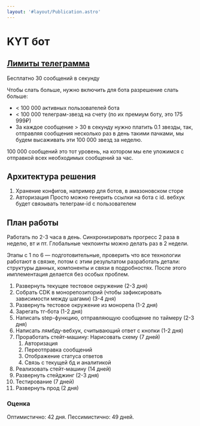 ```yaml
---
layout: '#layout/Publication.astro'
---
```

# KYT бот
## [Лимиты телеграмма](https://core.telegram.org/bots/faq#:~:text=For%20bulk%20notifications,broadcasts%20to%20increase%20the%20limit.)
Бесплатно 30 сообщений в секунду

Чтобы слать больше, нужно включить для бота разрешение слать больше:
- &lt; 100 000 активных пользователей бота
- &lt; 100 000 телеграм-звезд на счету (по их премиум боту, это 175 999₽)
- За каждое сообщение > 30 в секунду нужно платить 0.1 звезды, так, отправляя сообщения несколько раз в день такими
	пачками, мы будем высаживать эти 100 000 звезд за неделю.

100 000 сообщений это тот уровень, на котором мы еле уложимся с отправкой всех необходимых сообщений за час.

## Архитектура решения

1. Хранение конфигов, например для ботов, в амазоновском сторе
2. Авторизация
  Просто можно генерить ссылки на бота с id.
	вебхук будет связывать телеграм-id с пользователем

## План работы
Работать по 2-3 часа в день.
Синхронизировать прогресс 2 раза в неделю, вт и пт.
Глобальные чекпоинты можно делать раз в 2 недели. 

Этапы с 1 по 6 — подготовительные, проверить что все технологии работают в связке, потом с этим результатом разработать
детали: структуры данных, компоненты и связи в подробностях. После этого имплементация делается без особых проблем.

1. Развернуть текущее тестовое окружение (2-3 дня)
2. Собрать CDK в монорепозиторий (чтобы зафиксировать зависимости между шагами) (3-4 дня)
3. Развернуть тестовое окружение из монорепа (1-2 дня)
4. Зарегать тг-бота (1-2 дня)
5. Написать step-функцию, отправляющую сообщение по таймеру (2-3 дня)
6. Написать	лямбду-вебхук, считывающий ответ с кнопки (1-2 дня)
7. Проработать стейт-машину: Нарисовать схему (7 дней)
	1. Авторизация
	2. Переотправка сообщений
	3. Отображение статуса ответов
	4. Связь с текущей бд и аналитикой
8. Реализовать стейт-машину (14 дней)
9. Развернуть стейджинг (2-3 дня)
10. Тестирование (7 дней)
11. Развернуть прод (2 дня)

### Оценка
Оптимистично: 42 дня.
Пессимистично: 49 дней.
